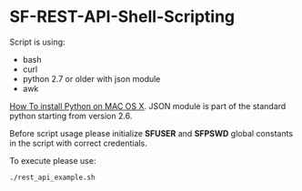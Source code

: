 # SF-REST-API-Shell-Scripting

Script is using:
- bash
- curl
- python 2.7 or older with json module
- awk

[How To install Python on MAC OS X](http://docs.python-guide.org/en/latest/starting/install/osx/). JSON module is part of the standard python starting from version 2.6.

Before script usage please initialize **SFUSER** and **SFPSWD** global constants in the script with correct credentials.

To execute please use:

```
./rest_api_example.sh
```
